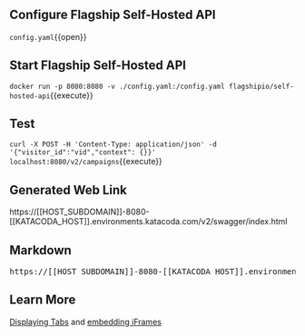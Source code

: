 ## Configure Flagship Self-Hosted API

`config.yaml`{{open}}

## Start Flagship Self-Hosted API

`docker run -p 8080:8080 -v ./config.yaml:/config.yaml flagshipio/self-hosted-api`{{execute}}

## Test

`curl -X POST -H 'Content-Type: application/json' -d '{"visitor_id":"vid","context": {}}' localhost:8080/v2/campaigns`{{execute}}

## Generated Web Link

https://[[HOST_SUBDOMAIN]]-8080-[[KATACODA_HOST]].environments.katacoda.com/v2/swagger/index.html

## Markdown

<pre>https://[[HOST_SUBDOMAIN]]-8080-[[KATACODA_HOST]].environments.katacoda.com/v2/swagger/index.html</pre>

## Learn More

[Displaying Tabs](https://katacoda.com/scenario-examples/scenarios/dashboard-tabs) and [embedding iFrames](https://katacoda.com/scenario-examples/scenarios/dashboard-tabs-iframe)